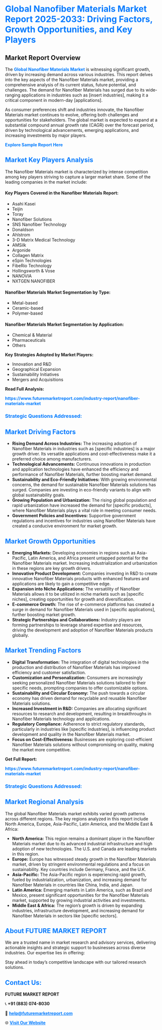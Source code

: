 <h1 style="color: #007BFF;">Global Nanofiber Materials Market Report 2025-2033: Driving Factors, Growth Opportunities, and Key Players</h1>

<section id="overview">
<h2>Market Report Overview</h2>
<p>The <a href="https://www.futuremarketreport.com/industry-report/nanofiber-materials-market" style="color: #007BFF; text-decoration: none;"><strong>Global Nanofiber Materials Market</strong></a> is witnessing significant growth, driven by increasing demand across various industries. This report delves into the key aspects of the Nanofiber Materials market, providing a comprehensive analysis of its current status, future potential, and challenges. The demand for Nanofiber Materials has surged due to its wide-ranging applications in industries such as [insert industries], making it a critical component in modern-day [applications].</p>
<p>As consumer preferences shift and industries innovate, the Nanofiber Materials market continues to evolve, offering both challenges and opportunities for stakeholders. The global market is expected to expand at a substantial compound annual growth rate (CAGR) over the forecast period, driven by technological advancements, emerging applications, and increasing investments by major players.</p>
</section>

<section id="overview">
<p><a href="https://www.futuremarketreport.com/request-sample/reportId=57784" style="color: #007BFF; text-decoration: none;"><strong>Explore Sample Report Here</strong></a></p>
</section>

<section id="key-players">
<h2 style="color: #007BFF;">Market Key Players Analysis</h2>
<p>The Nanofiber Materials market is characterized by intense competition among key players striving to capture a larger market share. Some of the leading companies in the market include:</p>
<h4>Key Players Covered in the Nanofiber Materials Report:</h4>
<ul><li>Asahi Kasei</li><li>Teijin</li><li>Toray</li><li>Nanofiber Solutions</li><li>SNS Nanofiber Technology</li><li>Donaldson</li><li>Ahlstrom</li><li>3-D Matrix Medical Technology</li><li>AMSilk</li><li>Argonide</li><li>Collagen Matrix</li><li>eSpin Technologies</li><li>FibeRio Technology</li><li>Hollingsworth &amp; Vose</li><li>NANOVIA</li><li>NXTGEN NANOFIBER</li></ul>
<h4>Nanofiber Materials Market Segmentation by Type:</h4>
<ul><li>Metal-based</li><li>Ceramic-based</li><li>Polymer-based</li></ul>

<h4>Nanofiber Materials Market Segmentation by Application:</h4>
<ul><li>Chemical &amp; Material</li><li>Pharmaceuticals</li><li>Others</li></ul>
<p><strong>Key Strategies Adopted by Market Players:</strong></p>
<ul>
<li>Innovation and R&D</li>
<li>Geographical Expansion</li>
<li>Sustainability Initiatives</li>
<li>Mergers and Acquisitions</li>
</ul>
</section>

<section>
<p><strong>Read Full Analysis: </strong></p><a href="https://www.futuremarketreport.com/industry-report/nanofiber-materials-market" style="color: #007BFF; text-decoration: none;"><strong>https://www.futuremarketreport.com/industry-report/nanofiber-materials-market</strong></a>
<h3 style="color: #007BFF;">Strategic Questions Addressed:</h3>
</section>

<section id="driving-factors">
<h2 style="color: #007BFF;">Market Driving Factors</h2>
<ul>
<li><strong>Rising Demand Across Industries:</strong> The increasing adoption of Nanofiber Materials in industries such as [specific industries] is a major growth driver. Its versatile applications and cost-effectiveness make it a preferred choice among manufacturers.</li>
<li><strong>Technological Advancements:</strong> Continuous innovations in production and application technologies have enhanced the efficiency and performance of Nanofiber Materials, further boosting market demand.</li>
<li><strong>Sustainability and Eco-Friendly Initiatives:</strong> With growing environmental concerns, the demand for sustainable Nanofiber Materials solutions has surged. Companies are investing in eco-friendly variants to align with global sustainability goals.</li>
<li><strong>Growing Population and Urbanization:</strong> The rising global population and rapid urbanization have increased the demand for [specific products], where Nanofiber Materials plays a vital role in meeting consumer needs.</li>
<li><strong>Government Policies and Incentives:</strong> Supportive government regulations and incentives for industries using Nanofiber Materials have created a conducive environment for market growth.</li>
</ul>
</section>

<section id="growth-opportunities">
<h2 style="color: #007BFF;">Market Growth Opportunities</h2>
<ul>
<li><strong>Emerging Markets:</strong> Developing economies in regions such as Asia-Pacific, Latin America, and Africa present untapped potential for the Nanofiber Materials market. Increasing industrialization and urbanization in these regions are key growth drivers.</li>
<li><strong>Innovative Product Development:</strong> Companies investing in R&D to create innovative Nanofiber Materials products with enhanced features and applications are likely to gain a competitive edge.</li>
<li><strong>Expansion into Niche Applications:</strong> The versatility of Nanofiber Materials allows it to be utilized in niche markets such as [specific niches], creating opportunities for growth and diversification.</li>
<li><strong>E-commerce Growth:</strong> The rise of e-commerce platforms has created a surge in demand for Nanofiber Materials used in [specific applications], further boosting market growth.</li>
<li><strong>Strategic Partnerships and Collaborations:</strong> Industry players are forming partnerships to leverage shared expertise and resources, driving the development and adoption of Nanofiber Materials products globally.</li>
</ul>
</section>

<section id="trending-factors">
<h2 style="color: #007BFF;">Market Trending Factors</h2>
<ul>
<li><strong>Digital Transformation:</strong> The integration of digital technologies in the production and distribution of Nanofiber Materials has improved efficiency and customer satisfaction.</li>
<li><strong>Customization and Personalization:</strong> Consumers are increasingly seeking personalized Nanofiber Materials solutions tailored to their specific needs, prompting companies to offer customizable options.</li>
<li><strong>Sustainability and Circular Economy:</strong> The push towards a circular economy has driven demand for recyclable and reusable Nanofiber Materials solutions.</li>
<li><strong>Increased Investment in R&D:</strong> Companies are allocating significant resources to research and development, resulting in breakthroughs in Nanofiber Materials technology and applications.</li>
<li><strong>Regulatory Compliance:</strong> Adherence to strict regulatory standards, particularly in industries like [specific industries], is influencing product development and quality in the Nanofiber Materials market.</li>
<li><strong>Focus on Cost-Effectiveness:</strong> Businesses are exploring cost-efficient Nanofiber Materials solutions without compromising on quality, making the market more competitive.</li>
</ul>
</section>

<section>
<p><strong>Get Full Report: </strong></p><a href="https://www.futuremarketreport.com/industry-report/nanofiber-materials-market" style="color: #007BFF; text-decoration: none;"><strong>https://www.futuremarketreport.com/industry-report/nanofiber-materials-market</strong></a>
<h3 style="color: #007BFF;">Strategic Questions Addressed:</h3>
</section>


<section id="regional-analysis">
<h2 style="color: #007BFF;">Market Regional Analysis</h2>
<p>The global Nanofiber Materials market exhibits varied growth patterns across different regions. The key regions analyzed in this report include North America, Europe, Asia-Pacific, Latin America, and the Middle East & Africa:</p>
<ul>
<li><strong>North America:</strong> This region remains a dominant player in the Nanofiber Materials market due to its advanced industrial infrastructure and high adoption of new technologies. The U.S. and Canada are leading markets in this region.</li>
<li><strong>Europe:</strong> Europe has witnessed steady growth in the Nanofiber Materials market, driven by stringent environmental regulations and a focus on sustainability. Key countries include Germany, France, and the U.K.</li>
<li><strong>Asia-Pacific:</strong> The Asia-Pacific region is experiencing rapid growth, fueled by industrialization, urbanization, and increasing demand for Nanofiber Materials in countries like China, India, and Japan.</li>
<li><strong>Latin America:</strong> Emerging markets in Latin America, such as Brazil and Mexico, present significant opportunities for the Nanofiber Materials market, supported by growing industrial activities and investments.</li>
<li><strong>Middle East & Africa:</strong> The region’s growth is driven by expanding industries, infrastructure development, and increasing demand for Nanofiber Materials in sectors like [specific sectors].</li>
</ul>
</section>

<footer>
<h2 style="color: #007BFF;">About FUTURE MARKET REPORT</h2>
<p>We are a trusted name in market research and advisory services, delivering actionable insights and strategic support to businesses across diverse industries. Our expertise lies in offering:</p>

<p>Stay ahead in today’s competitive landscape with our tailored research solutions.</p>

<h2 style="color: #007BFF;">Contact Us:</h2>
<p><strong>FUTURE MARKET REPORT</strong></p>
<p>📞 <strong>+91 (883) 074-8030</strong></p>
<p>📧 <strong><a href="mailto:help@futuremarketreport.com" style="color: #007BFF;">help@futuremarketreport.com</a></strong></p>
<p>🌐 <strong><a href="https://www.futuremarketreport.com/" style="color: #007BFF;">Visit Our Website</a></strong></p>
</footer>